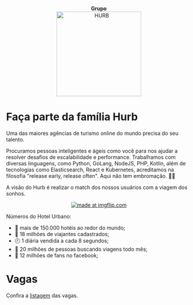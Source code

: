 <p align="center">
  <strong>Grupo</strong><br>
  <img src="https://avatars1.githubusercontent.com/u/7063040?v=4&s=200.jpg" alt="HURB" width="230" />
</p>

# Faça parte da família Hurb

Uma das maiores agências de turismo online do mundo precisa do seu talento.

Procuramos pessoas inteligentes e ágeis como você para nos ajudar a resolver desafios de escalabilidade e performance. Trabalhamos com diversas linguagens, como Python, GoLang, NodeJS, PHP, Kotlin, além de tecnologias como Elasticsearch, React e Kubernetes, acreditamos na filosofia "release early, release often". Aqui não tem embromação. 🔪💀

A visão do Hurb é realizar o match dos nossos usuários com a viagem dos sonhos.

<p align="center">
<a href="https://imgflip.com/i/1xg8s5"><img src="https://i.imgflip.com/1xg8s5.jpg" title="made at imgflip.com"/></a>
</p>

Números do Hotel Urbano:

-   🏨 mais de 150.000 hotéis ao redor do mundo;
-   🛫 18 milhões de viajantes cadastrados;
-   🕗 1 diária vendida a cada 8 segundos;
-   👯 20 milhões de pessoas buscando viagens todo mês;
-   👥 12 milhões de fans no facebook;

# Vagas

Confira a [listagem](https://hurb.gupy.io/) das vagas.

